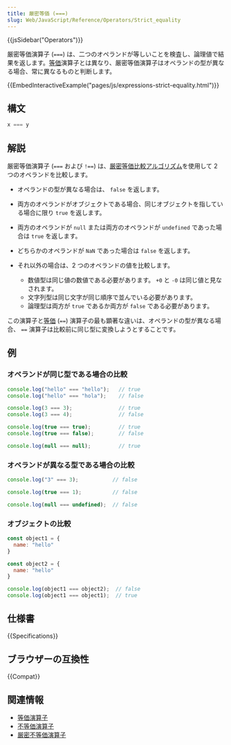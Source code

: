 ```yaml
---
title: 厳密等価 (===)
slug: Web/JavaScript/Reference/Operators/Strict_equality
---
```

{{jsSidebar("Operators")}}

厳密等価演算子 (`===`) は、二つのオペランドが等しいことを検査し、論理値で結果を返します。[等価](/ja/docs/Web/JavaScript/Reference/Operators/Equality)演算子とは異なり、厳密等価演算子はオペランドの型が異なる場合、常に異なるものと判断します。

{{EmbedInteractiveExample("pages/js/expressions-strict-equality.html")}}

## 構文

```js
x === y
```

## 解説

厳密等価演算子 (`===` および `!==`) は、[厳密等価比較アルゴリズム](https://www.ecma-international.org/ecma-262/5.1/#sec-11.9.6)を使用して 2 つのオペランドを比較します。

- オペランドの型が異なる場合は、 `false` を返します。
- 両方のオペランドがオブジェクトである場合、同じオブジェクトを指している場合に限り `true` を返します。
- 両方のオペランドが `null` または両方のオペランドが `undefined` であった場合は `true` を返します。
- どちらかのオペランドが `NaN` であった場合は `false` を返します。
- それ以外の場合は、2 つのオペランドの値を比較します。

  - 数値型は同じ値の数値である必要があります。 `+0` と `-0` は同じ値と見なされます。
  - 文字列型は同じ文字が同じ順序で並んでいる必要があります。
  - 論理型は両方が `true` であるか両方が `false` である必要があります。
  
この演算子と[等価](/ja/docs/Web/JavaScript/Reference/Operators/Equality) (`==`) 演算子の最も顕著な違いは、オペランドの型が異なる場合、 `==` 演算子は比較前に同じ型に変換しようとすることです。

## 例

### オペランドが同じ型である場合の比較

```js
console.log("hello" === "hello");   // true
console.log("hello" === "hola");    // false

console.log(3 === 3);               // true
console.log(3 === 4);               // false

console.log(true === true);         // true
console.log(true === false);        // false

console.log(null === null);         // true
```

### オペランドが異なる型である場合の比較

```js
console.log("3" === 3);           // false

console.log(true === 1);          // false

console.log(null === undefined);  // false
```

### オブジェクトの比較

```js
const object1 = {
  name: "hello"
}

const object2 = {
  name: "hello"
}

console.log(object1 === object2);  // false
console.log(object1 === object1);  // true
```

## 仕様書

{{Specifications}}

## ブラウザーの互換性

{{Compat}}

## 関連情報

- [等価演算子](/ja/docs/Web/JavaScript/Reference/Operators/Equality)
- [不等価演算子](/ja/docs/Web/JavaScript/Reference/Operators/Inequality)
- [厳密不等価演算子](/ja/docs/Web/JavaScript/Reference/Operators/Strict_inequality)
